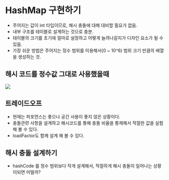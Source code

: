 # HashMap 구현하기
- 주어지는 값이 int 타입이므로, 해시 충돌에 대해 대비할 필요가 없음. 
- 내부 구조를 테이블로 설계하는 것으로 충분. 
- 테이블의 크기를 초기에 얼마로 설정하고 어떻게 늘려나갈지가 디자인 요소가 될 수 있음.
- 가장 쉬운 방법은 주어지는 정수 범위를 이용해서(0 ~ 10^6) 범위 크기 만큼의 배열을 생성하는 것. 

## 해시 코드를 정수값 그대로 사용했을때
![](https://user-images.githubusercontent.com/53764714/210083200-dd7e6fdc-5316-403e-aed5-ac77e0489e00.png)

## 트레이드오프
- 현재는 퍼포먼스는 좋으나 공간 사용이 좋지 않은 상황이다. 
- 충돌관련 사항을 설계하고 해시코드를 통해 충돌 비율을 통제해서 적절한 값을 실험해 볼 수 있다. 
- loadFactor도 함께 설계 해 볼 수 있다. 

## 해시 충돌 설계하기
- hashCode 를 정수 범위보다 작게 설계해서, 적절하게 해시 충돌이 일어나는 상황이되면 어떨까?
